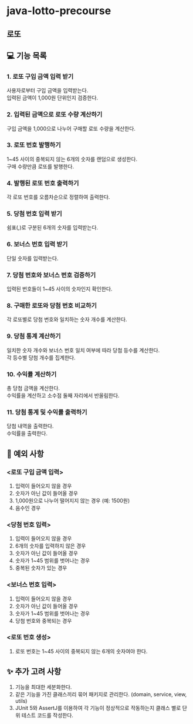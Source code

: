 # java-lotto-precourse

## 로또

## 💻 기능 목록
### 1. 로또 구입 금액 입력 받기 
사용자로부터 구입 금액을 입력받는다.
<br>입력된 금액이 1,000원 단위인지 검증한다.

### 2. 입력된 금액으로 로또 수량 계산하기
구입 금액을 1,000으로 나누어 구매할 로또 수량을 계산한다.

### 3. 로또 번호 발행하기
1~45 사이의 중복되지 않는 6개의 숫자를 랜덤으로 생성한다.
<br>구매 수량만큼 로또를 발행한다.

### 4. 발행된 로또 번호 출력하기
각 로또 번호를 오름차순으로 정렬하여 출력한다.

### 5. 당첨 번호 입력 받기
쉼표(,)로 구분된 6개의 숫자를 입력받는다.

### 6. 보너스 번호 입력 받기
단일 숫자를 입력받는다.

### 7. 당첨 번호와 보너스 번호 검증하기
입력된 번호들이 1~45 사이의 숫자인지 확인한다.

### 8. 구매한 로또와 당첨 번호 비교하기
각 로또별로 당첨 번호와 일치하는 숫자 개수를 계산한다.

### 9. 당첨 통계 계산하기
일치한 숫자 개수와 보너스 번호 일치 여부에 따라 당첨 등수를 계산한다.
<br>각 등수별 당첨 개수를 집계한다.

### 10. 수익률 계산하기
총 당첨 금액을 계산한다.
<br>수익률을 계산하고 소수점 둘째 자리에서 반올림한다.

### 11. 당첨 통계 및 수익률 출력하기
당첨 내역을 출력한다.
<br>수익률을 출력한다.

## 📌 예외 사항

### <로또 구입 금액 입력>
1. 입력이 들어오지 않을 경우
2. 숫자가 아닌 값이 들어올 경우
3. 1,000원으로 나누어 떨어지지 않는 경우 (예: 1500원)
4. 음수인 경우

### <당첨 번호 입력>
1. 입력이 들어오지 않을 경우
2. 6개의 숫자를 입력하지 않은 경우
3. 숫자가 아닌 값이 들어올 경우
4. 숫자가 1~45 범위를 벗어나는 경우
5. 중복된 숫자가 있는 경우

### <보너스 번호 입력>
1. 입력이 들어오지 않을 경우
2. 숫자가 아닌 값이 들어올 경우
3. 숫자가 1~45 범위를 벗어나는 경우
4. 당첨 번호와 중복되는 경우

### <로또 번호 생성>
1. 로또 번호는 1~45 사이의 중복되지 않는 6개의 숫자여야 한다.


## ✨ 추가 고려 사항
1. 기능을 최대한 세분화한다.
2. 같은 기능을 가진 클래스끼리 묶어 패키지로 관리한다. (domain, service, view, utils)
3. JUnit 5와 AssertJ를 이용하여 각 기능이 정상적으로 작동하는지 클래스 별로 단위 테스트 코드를 작성한다.